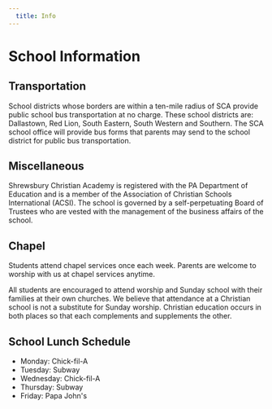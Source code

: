 ```yaml
---
  title: Info
---
```

# School Information
## Transportation

School districts whose borders are within a ten-mile radius of SCA provide public school bus transportation at no charge. These school districts are: Dallastown, Red Lion, South Eastern, South Western and Southern. The SCA school office will provide bus forms that parents may send to the school district for public bus transportation.

## Miscellaneous

Shrewsbury Christian Academy is registered with the PA Department of Education and is a member of the Association of Christian Schools International (ACSI). The school is governed by a self-perpetuating Board of Trustees who are vested with the management of the business affairs of the school.

## Chapel

Students attend chapel services once each week. Parents are welcome to worship with us at chapel services anytime.

All students are encouraged to attend worship and Sunday school with their families at their own churches. We believe that attendance at a Christian school is not a substitute for Sunday worship. Christian education occurs in both places so that each complements and supplements the other.

## School Lunch Schedule

* Monday: Chick-fil-A
* Tuesday: Subway
* Wednesday: Chick-fil-A
* Thursday: Subway
* Friday: Papa John's
